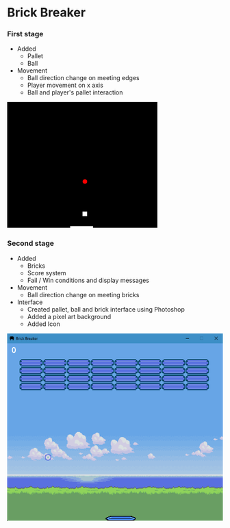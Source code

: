 # Brick Breaker

### First stage

- Added 
    - Pallet
    - Ball
- Movement
    - Ball direction change on meeting edges
    - Player movement on x axis
    - Ball and player's pallet interaction
 
![Version 1](v1.png)

### Second stage
- Added 
    - Bricks
    - Score system
    - Fail / Win conditions and display messages
- Movement
    - Ball direction change on meeting bricks
- Interface 
    - Created pallet, ball and brick interface using Photoshop
    - Added a pixel art background
    - Added Icon
    
![Version 2](v2.png)

